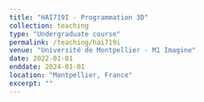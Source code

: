 ```yaml
---
title: "HAI719I - Programmation 3D"
collection: teaching
type: "Undergraduate course"
permalink: /teaching/hai719i
venue: "Université de Montpellier - M1 Imagine"
date: 2022-01-01
enddate: 2024-01-01
location: "Montpellier, France"
excerpt: ""
---
```


